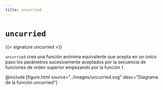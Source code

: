 ```yaml
---
title: uncurried
---
```


# `uncurried`

{{< signature uncurried >}}

`uncurried` crea una función anónima equivalente que acepta en un único paso los parámetros sucesivamente aceptados por la secuencia de funciones de orden superior empezando por la función `f`.

@include [figure.html source="../images/uncurried.svg" desc="Diagrama de la función uncurried"]
